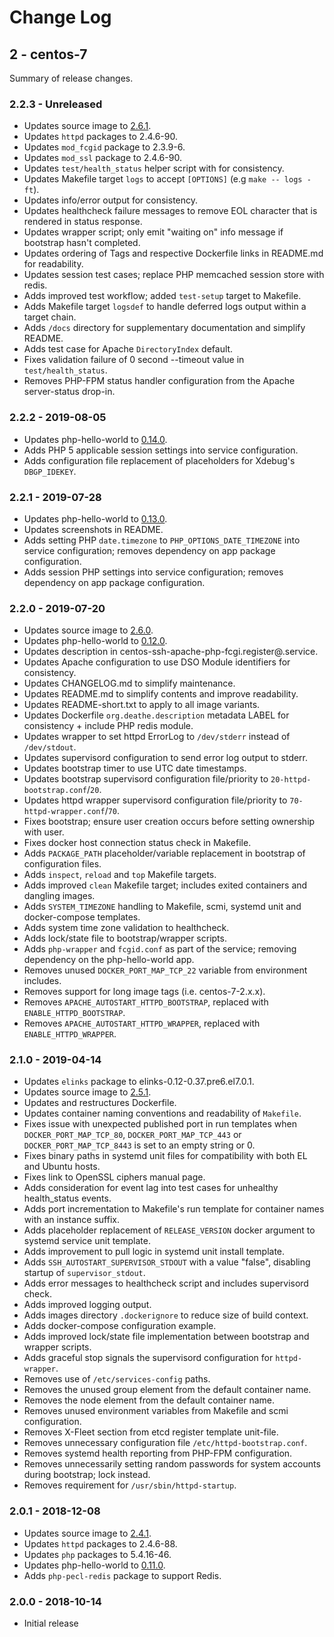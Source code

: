# Change Log

## 2 - centos-7

Summary of release changes.

### 2.2.3 - Unreleased

- Updates source image to [2.6.1](https://github.com/jdeathe/centos-ssh/releases/tag/2.6.1).
- Updates `httpd` packages to 2.4.6-90.
- Updates `mod_fcgid` package to 2.3.9-6.
- Updates `mod_ssl` package to 2.4.6-90.
- Updates `test/health_status` helper script with for consistency.
- Updates Makefile target `logs` to accept `[OPTIONS]` (e.g `make -- logs -ft`).
- Updates info/error output for consistency.
- Updates healthcheck failure messages to remove EOL character that is rendered in status response.
- Updates wrapper script; only emit "waiting on" info message if bootstrap hasn't completed.
- Updates ordering of Tags and respective Dockerfile links in README.md for readability.
- Updates session test cases; replace PHP memcached session store with redis.
- Adds improved test workflow; added `test-setup` target to Makefile.
- Adds Makefile target `logsdef` to handle deferred logs output within a target chain.
- Adds `/docs` directory for supplementary documentation and simplify README.
- Adds test case for Apache `DirectoryIndex` default.
- Fixes validation failure of 0 second --timeout value in `test/health_status`.
- Removes PHP-FPM status handler configuration from the Apache server-status drop-in.

### 2.2.2 - 2019-08-05

- Updates php-hello-world to [0.14.0](https://github.com/jdeathe/php-hello-world/releases/tag/0.14.0).
- Adds PHP 5 applicable session settings into service configuration.
- Adds configuration file replacement of placeholders for Xdebug's `DBGP_IDEKEY`.

### 2.2.1 - 2019-07-28

- Updates php-hello-world to [0.13.0](https://github.com/jdeathe/php-hello-world/releases/tag/0.13.0).
- Updates screenshots in README.
- Adds setting PHP `date.timezone` to `PHP_OPTIONS_DATE_TIMEZONE` into service configuration; removes dependency on app package configuration.
- Adds session PHP settings into service configuration; removes dependency on app package configuration.

### 2.2.0 - 2019-07-20

- Updates source image to [2.6.0](https://github.com/jdeathe/centos-ssh/releases/tag/2.6.0).
- Updates php-hello-world to [0.12.0](https://github.com/jdeathe/php-hello-world/releases/tag/0.12.0).
- Updates description in centos-ssh-apache-php-fcgi.register@.service.
- Updates Apache configuration to use DSO Module identifiers for consistency.
- Updates CHANGELOG.md to simplify maintenance.
- Updates README.md to simplify contents and improve readability.
- Updates README-short.txt to apply to all image variants.
- Updates Dockerfile `org.deathe.description` metadata LABEL for consistency + include PHP redis module.
- Updates wrapper to set httpd ErrorLog to `/dev/stderr` instead of `/dev/stdout`.
- Updates supervisord configuration to send error log output to stderr.
- Updates bootstrap timer to use UTC date timestamps.
- Updates bootstrap supervisord configuration file/priority to `20-httpd-bootstrap.conf`/`20`.
- Updates httpd wrapper supervisord configuration file/priority to `70-httpd-wrapper.conf`/`70`.
- Fixes bootstrap; ensure user creation occurs before setting ownership with user.
- Fixes docker host connection status check in Makefile.
- Adds `PACKAGE_PATH` placeholder/variable replacement in bootstrap of configuration files.
- Adds `inspect`, `reload` and `top` Makefile targets.
- Adds improved `clean` Makefile target; includes exited containers and dangling images.
- Adds `SYSTEM_TIMEZONE` handling to Makefile, scmi, systemd unit and docker-compose templates.
- Adds system time zone validation to healthcheck.
- Adds lock/state file to bootstrap/wrapper scripts.
- Adds `php-wrapper` and `fcgid.conf` as part of the service; removing dependency on the php-hello-world app.
- Removes unused `DOCKER_PORT_MAP_TCP_22` variable from environment includes.
- Removes support for long image tags (i.e. centos-7-2.x.x).
- Removes `APACHE_AUTOSTART_HTTPD_BOOTSTRAP`, replaced with `ENABLE_HTTPD_BOOTSTRAP`.
- Removes `APACHE_AUTOSTART_HTTPD_WRAPPER`, replaced with `ENABLE_HTTPD_WRAPPER`.

### 2.1.0 - 2019-04-14

- Updates `elinks` package to elinks-0.12-0.37.pre6.el7.0.1.
- Updates source image to [2.5.1](https://github.com/jdeathe/centos-ssh/releases/tag/2.5.1).
- Updates and restructures Dockerfile.
- Updates container naming conventions and readability of `Makefile`.
- Fixes issue with unexpected published port in run templates when `DOCKER_PORT_MAP_TCP_80`, `DOCKER_PORT_MAP_TCP_443` or `DOCKER_PORT_MAP_TCP_8443` is set to an empty string or 0.
- Fixes binary paths in systemd unit files for compatibility with both EL and Ubuntu hosts.
- Fixes link to OpenSSL ciphers manual page.
- Adds consideration for event lag into test cases for unhealthy health_status events.
- Adds port incrementation to Makefile's run template for container names with an instance suffix.
- Adds placeholder replacement of `RELEASE_VERSION` docker argument to systemd service unit template.
- Adds improvement to pull logic in systemd unit install template.
- Adds `SSH_AUTOSTART_SUPERVISOR_STDOUT` with a value "false", disabling startup of `supervisor_stdout`.
- Adds error messages to healthcheck script and includes supervisord check.
- Adds improved logging output.
- Adds images directory `.dockerignore` to reduce size of build context.
- Adds docker-compose configuration example.
- Adds improved lock/state file implementation between bootstrap and wrapper scripts.
- Adds graceful stop signals the supervisord configuration for `httpd-wrapper`.
- Removes use of `/etc/services-config` paths.
- Removes the unused group element from the default container name.
- Removes the node element from the default container name.
- Removes unused environment variables from Makefile and scmi configuration.
- Removes X-Fleet section from etcd register template unit-file.
- Removes unnecessary configuration file `/etc/httpd-bootstrap.conf`.
- Removes systemd health reporting from PHP-FPM configuration.
- Removes unnecessarily setting random passwords for system accounts during bootstrap; lock instead.
- Removes requirement for `/usr/sbin/httpd-startup`.

### 2.0.1 - 2018-12-08

- Updates source image to [2.4.1](https://github.com/jdeathe/centos-ssh/releases/tag/2.4.1).
- Updates `httpd` packages to 2.4.6-88.
- Updates `php` packages to 5.4.16-46.
- Updates php-hello-world to [0.11.0](https://github.com/jdeathe/php-hello-world/releases/tag/0.11.0).
- Adds `php-pecl-redis` package to support Redis.

### 2.0.0 - 2018-10-14

- Initial release